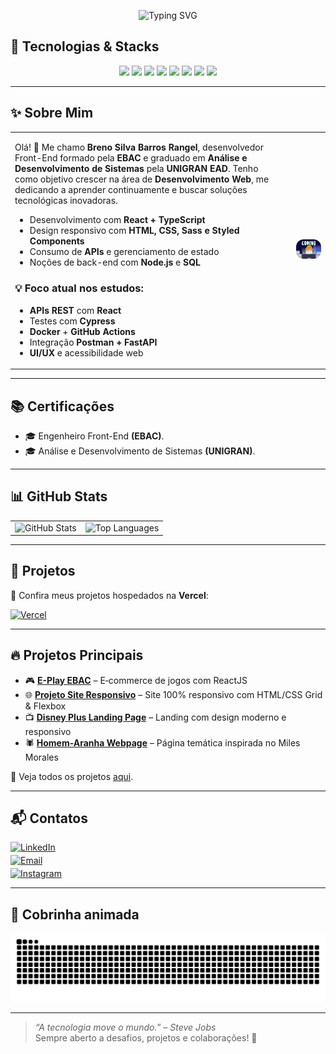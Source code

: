 <p align="center">
  <img src="https://readme-typing-svg.herokuapp.com?font=Fira+Code&weight=700&size=22&pause=1000&color=800080&center=true&width=435&lines=%F0%9F%9A%80+Bem-vindo+ao+meu+GitHub!" alt="Typing SVG" />
</p>

## 🔧 Tecnologias & Stacks  
<p align="center">
  <img src="https://cdn.jsdelivr.net/gh/devicons/devicon/icons/html5/html5-original.svg" width="50px" />  
  <img src="https://cdn.jsdelivr.net/gh/devicons/devicon/icons/css3/css3-original.svg" width="50px" />  
  <img src="https://cdn.jsdelivr.net/gh/devicons/devicon/icons/javascript/javascript-original.svg" width="50px" />  
  <img src="https://cdn.jsdelivr.net/gh/devicons/devicon/icons/react/react-original.svg" width="50px" />  
  <img src="https://cdn.jsdelivr.net/gh/devicons/devicon/icons/typescript/typescript-original.svg" width="50px" />  
  <img src="https://cdn.jsdelivr.net/gh/devicons/devicon/icons/sass/sass-original.svg" width="50px" />  
  <img src="https://cdn.jsdelivr.net/gh/devicons/devicon/icons/nodejs/nodejs-original.svg" width="50px" />  
  <img src="https://cdn.jsdelivr.net/gh/devicons/devicon/icons/figma/figma-original.svg" width="50px" />  
</p>

---

<h2>✨ Sobre Mim</h2>

<table>
  <tr>
    <td style="vertical-align: top; min-width: 300px;">
      <p>Olá! 👋 Me chamo <strong>Breno Silva Barros Rangel</strong>, desenvolvedor Front-End formado
      pela <strong>EBAC</strong> e graduado em <strong>Análise e Desenvolvimento de Sistemas</strong> pela <strong>UNIGRAN EAD</strong>.
      Tenho como objetivo crescer na área de <strong>Desenvolvimento Web</strong>, me dedicando a aprender continuamente e buscar soluções tecnológicas inovadoras.</p>
      <ul>
        <li>Desenvolvimento com <strong>React + TypeScript</strong></li>
        <li>Design responsivo com <strong>HTML, CSS, Sass e Styled Components</strong></li>
        <li>Consumo de <strong>APIs</strong> e gerenciamento de estado</li>
        <li>Noções de back-end com <strong>Node.js</strong> e <strong>SQL</strong></li>
      </ul>
      <h3>💡 Foco atual nos estudos:</h3>
      <ul>
        <li><strong>APIs REST</strong> com <strong>React</strong></li>
        <li>Testes com <strong>Cypress</strong></li>
        <li><strong>Docker</strong> + <strong>GitHub Actions</strong></li>
        <li>Integração <strong>Postman + FastAPI</strong></li>
        <li><strong>UI/UX</strong> e acessibilidade web</strong></li>
      </ul>
    </td>
    <td style="text-align: center; padding-left: 20px;">
      <img src="./assets/gifs/gato-legal.webp"
           alt="Foco nos estudos"
           width="600px"
           style="border-radius:12px" />
    </td>
  </tr>
</table>

---

## 📚 Certificações
- 🎓 Engenheiro Front-End <strong>(EBAC)</strong>.
- 🎓 Análise e Desenvolvimento de Sistemas <strong>(UNIGRAN)</strong>.

---

<h2>📊 GitHub Stats</h2>

<table>
  <tr>
    <td>
      <img
        src="https://github-readme-stats.vercel.app/api?username=Oberon-23&show_icons=true&width=400&title_color=800080&text_color=800080&icon_color=800080&bg_color=000000&hide_border=true"
        style="width: 400px; height: auto;"
        alt="GitHub Stats"
      />
    </td>
    <td>
      <img
        src="https://github-readme-stats.vercel.app/api/top-langs/?username=Oberon-23&layout=compact&width=400&title_color=800080&text_color=800080&icon_color=800080&bg_color=000000&hide_border=true"
        style="width: 400px; height: auto;"
        alt="Top Languages"
      />
    </td>
  </tr>
</table>

---

## 🚀 Projetos  
🔗 Confira meus projetos hospedados na **Vercel**:

<a href="https://vercel.com/oberon-23s-projects">
  <img src="https://img.shields.io/badge/Vercel-000000?style=for-the-badge&logoColor=white" alt="Vercel">
</a>


---

## 🔥 Projetos Principais  
- 🎮 **[E-Play EBAC](https://github.com/Oberon-23/eplay-ebac)** – E‑commerce de jogos com ReactJS  
- 🌐 **[Projeto Site Responsivo](https://github.com/Oberon-23/projeto-site-responsivo)** – Site 100% responsivo com HTML/CSS Grid & Flexbox  
- 📺 **[Disney Plus Landing Page](https://github.com/Oberon-23/clone-disneyplus)** – Landing com design moderno e responsivo  
- 🕷️ **[Homem-Aranha Webpage](https://github.com/Oberon-23/spiderman-landing-page)** – Página temática inspirada no Miles Morales
  
📌 Veja todos os projetos [aqui](https://github.com/Oberon-23?tab=repositories).

---

## 📬 Contatos

<div style="margin: 4px 0;">
  <a href="https://www.linkedin.com/in/brenosilvarangel/">
    <img src="https://img.shields.io/badge/LinkedIn-000000?style=for-the-badge&logoColor=white" alt="LinkedIn">
  </a>
</div>
<div style="margin: 4px 0;">
  <a href="mailto:brenoosbr@outlook.com">
    <img src="https://img.shields.io/badge/Email-000000?style=for-the-badge&logoColor=white" alt="Email">
  </a>
</div>
<div style="margin: 4px 0;">
  <a href="https://www.instagram.com/breno.sbr/">
    <img src="https://img.shields.io/badge/Instagram-000000?style=for-the-badge&logoColor=white" alt="Instagram">
  </a>
</div>

---

## 🐍 Cobrinha animada
<p align="center"><img src="https://raw.githubusercontent.com/Oberon-23/Oberon-23/output/github-contribution-grid-snake-dark.svg" alt="Snake animation" /></p>

---

> _“A tecnologia move o mundo.” – Steve Jobs_  
> Sempre aberto a desafios, projetos e colaborações! 🚀



